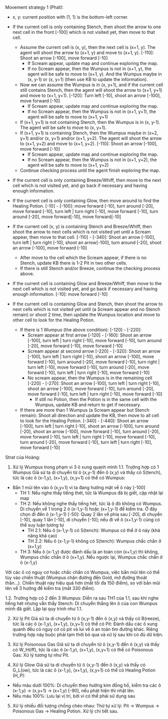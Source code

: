 Movement strategy 1 (Phát):
- x, y: current position with (1, 1) is the bottom-left corner.

- If the current cell is only containing Stench, then shoot the arrow to one next cell in the front [-100] which is not visited yet, then move to that cell.
    - Assume the current cell is (x, y), then the next cell is (x+1, y). The agent will shoot the arrow to (x+1, y) and move to (x+1, y). [-110]: Shoot an arrow [-100], move forward [-10]
        - If Scream appear, update map and continue exploring the map.
        - If no Scream appear, then the Wumpus is not in (x+1, y), the agent will be safe to move to (x+1, y). And the Wumpus maybe in (x, y-1) or (x, y+1) (then use KB to update the information).
    - Now we can assume the Wumpus is in (x, y+1), and if the current cell still contains Stench, then the agent will shoot the arrow to (x+1, y+1) and move to (x+1, y+1). [-120]: Turn left [-10], shoot an arrow [-100], move forward [-10]
        - If Scream appear, update map and continue exploring the map.
        - If no Scream appear, then the Wumpus is not in (x+1, y+1), the agent will be safe to move to (x+1, y+1)
    - If (x+1, y+1) is not containing Stench, then the Wumpus is in (x, y-1). The agent will be safe to move to (x, y+1).
    - If (x+1, y+1) is containing Stench, then the Wumpus maybe in (x+2, y+1) and/or (x, y+1) and/or (x+1, y+2). The agent will shoot the arrow to (x+1, y+2) and move to (x+1, y+2). [-110]: Shoot an arrow [-100], move forward [-10]
        - If Scream appear, update map and continue exploring the map.
        - If no Scream appear, then the Wumpus is not in (x+1, y+2), the agent will be safe to move to (x+1, y+2)
    - Continue checking process until the agent finish exploring the map.

- If the current cell is only containing Breeze/Whiff, then move to the next cell which is not visited yet, and go back if necessary and having enough information.

- If the current cell is only containing Glow, then move around to find the Healing Potion. [-10] - [-100]: move forward [-10], turn around [-20], move forward [-10], turn left | turn right [-10], move forward [-10], turn around [-20], move forward[-10], move forward[-10]

- If the current cell (x, y) is containing Stench and Breeze/Whiff, then shoot the arrow to next cells which is not visited yet until a Scream appear, then move to that cell. [-110] - [-340]: Shoot an arrow [-100], turn left | turn right [-10], shoot an arrow[-100], turn around [-20], shoot an arrow [-100], move forward [-10]
    - After move to the cell which the Scream appear, if there is no Stench, update KB there is 1-2 Pit in two other cells.
    - If there is still Stench and/or Breeze, continue the checking process above.

- If the current cell is containing Glow and Breeze/Whiff, then move to the next cell which is not visited yet, and go back if necessary and having enough information. [-10]: move forward [-10]

- If the current cell is containing Glow and Stench, then shoot the arrow to next cells which is not visited yet until (a Scream appear and no Stench remain) or shoot 2 time, then update the Wumpus location and move to other cell to look for the Healing Potion.
    - If there is 1 Wumpus (the above condition): [-120] - [-220]:
        - Scream appear at first arrow [-120] - [-160]: Shoot an arrow [-100], turn left | turn right [-10], move forward [-10], turn around [-20], move forward [-10], move forward [-10]
        - Scream appear at second arrow [-220] - [-320]: Shoot an arrow [-100], turn left | turn right [-10], shoot an arrow [-100], move forward [-10], turn around [-20], move forward [-10], turn right | turn left [-10], move forward [-10], turn around [-20], move forward [-10], turn left | turn right [-10], move forward [-10]
        - No scream appear, then the Wumpus is in the remaining cell [-220] - [-270]: Shoot an arrow [-100], turn left | turn right [-10], shoot an arrow [-100], move forward [-10], turn around [-20], move forward [-10], turn left | turn right [-10], move forward [-10]
            - If still no Potion, then the Potion is in the same cell with the Wumpus, update KB and return to get if necessary.
    - If there are more than 1 Wumpus (a Scream appear but Stench remain): Shoot all direction and update the KB, then move to all cell to look for the Healing Potion. [-340] - [-440]: Shoot an arrow [-100], turn left | turn right [-10], shoot an arrow [-100], turn around [-20], shoot an arrow [-100], move forward [-10], turn around [-20], move forward [-10], turn left | turn right [-10], move forward [-10], turn around [-20], move forward [-10], turn left | turn right [-10], move forward [-10]

Strat của Hoàng:
1. Xử lý Wumpus trong phạm vi 3 ô xung quanh mình
1.1. Trường hợp có 1 Wumpus 
Giả sử ta di chuyển từ ô (x,y-1) đến ô (x,y) và thấy có S(tench), tức là các ô (x-1,y), (x+1,y), (x,y+1) có thể có Wumpus:
- Bắn 1 mũi tên vào ô (x,y+1) vì ta đang hướng mặt về ô này [-100]
    - TH 1: Nếu nghe thấy tiếng thét, tức là Wumpus đã bị giết, cập nhật lại map
    - TH 2: Nếu không nghe thấy tiếng hét, tức là ô đó không có Wumpus. Di chuyển về 1 trong 2 ô (x-1,y-1) hoặc (x+1,y-1) để kiểm tra. Ở đây chọn đi đến ô (x-1,y-1) [-50]: Quay 2 lần về phía sau [-20], di chuyển [-10], quay 1 lần [-10], di chuyển [-10]; nếu đi về ô (x+1,y-1) cũng có thể suy luận tương tự
        - TH 2.1: Nếu ô (x-1,y-1) có S(tench): Wumpus có thể ở ô này (khả năng khá cao)
        - TH 2.2: Nếu ô (x-1,y-1) không có S(tench): Wumpus chắc chắn ở (x+1,y)
    - TH 3: Nếu ô (x-1,y) được đánh dấu là an toàn còn (x+1,y) thì không, Wumpus chắc chắn ở ô (x+1,y). Nếu ngược lại, Wumpus chắc chắn ở ô (x-1,y)

Với các ô có nguy cơ hoặc chắc chắn có Wumpus, việc bắn mũi tên có thể tùy vào chiến thuật (Wumpus chặn đường đến Gold, mở đường thoát thân...).
Chiến thuật này hiệu quả hơn (mất tối đa 150 điểm), so với bắn mũi tên về 3 hướng để kiểm tra (mất 330 điểm).

1.2. Trường hợp có 2 đến 3 Wumpus: Diễn ra sau TH1 của 1.1, sau khi nghe tiếng hét nhưng vẫn thấy Stench: Di chuyển thẳng lên ô của con Wumpus mình đã giết. Lặp lại quy trình như 1.1.

2. Xử lý Pit
Giả sử ta di chuyển từ ô (x,y-1) đến ô (x,y) và thấy có B(reeze), tức là các ô (x-1,y), (x+1,y), (x,y+1) có thể có Pit: Đánh dấu các ô xung quanh đều có nguy cơ có pit và lui về ô an toàn tìm đường khác. Riêng trường hợp này buộc phải tạm thời bỏ qua và xử lý sau khi có đủ dữ kiện.

3. Xử lý Poisonous Gas
Giả sử ta di chuyển từ ô (x,y-1) đến ô (x,y) và thấy có W_H(iff), tức là các ô (x-1,y), (x+1,y), (x,y+1) có thể có Poisonous Gas: Xử lý tương tự như Pit.

4. Xử lý Glow
Giả sử ta di chuyển từ ô (x,y-1) đến ô (x,y) và thấy có G_L(ow), tức là các ô (x-1,y), (x+1,y), (x,y+1) có thể có Healing Potion (H_P): 
- Nếu máu dưới 100%: Di chuyển theo hướng kim đồng hồ, kiểm tra các ô (x-1,y) -> (x,y+1) -> (x+1,y) [-90], nếu phát hiện thì nhặt lên. 
- Nếu máu 100%: Lưu lại vị trí, bởi vì có thể phải sử dụng sau

5. Xử lý nhiều đối tượng chồng chéo nhau:
Thứ tự xử lý: Pit -> Wumpus -> Poisonous Gas -> Healing Potion.
Xử lý chi tiết sau.